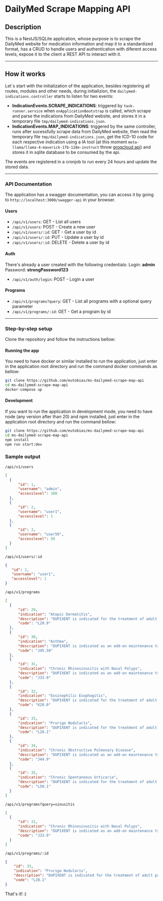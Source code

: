 # DailyMed Scrape Mapping API

## Description

This is a NestJS/SQLite application, whose purpose is to scrape the DailyMed website for medication information and map it to a standardized format, has a CRUD to handle users and authentication with diferent access levels, expose it to the client a REST API to interact with it.

---

## How it works

Let´s start with the initialization of the application, besides registering all routes, modules and other needs, during initializion, the `dailymed-indications.controller` starts to listen for two events:

- **IndicationEvents.SCRAPE_INDICATIONS**: triggered by `task-runner.service` when `onApplicationBootstrap` is called, which scrape and parse the indications from DailyMed website, and stores it in a temporary file `tmp/dailymed-indications.json`.
- **IndicationEvents.MAP_INDICATIONS**: triggered by the same controller, runs after sucessfully scrape data from DailyMed website, then read the temporary file `tmp/dailymed-indications.json`, get the ICD-10 code for each respective indication using a IA tool (at this moment `meta-llama/llama-4-maverick-17b-128e-instruct` throw [groqcloud api](https://groq.com/)) and stores it in sqlite database to be consumed by the api.

The events are registered in a cronjob to run every 24 hours and update the stored data.

---

### API Documentation

The application has  a swagger documentation, you can access it by going to `http://localhost:3000/swagger-api` in your browser.

#### Users

- `/api/v1/users`: GET - List all users
- `/api/v1/users`: POST - Create a new user
- `/api/v1/users/:id`: GET - Get a user by id
- `/api/v1/users/:id`: PUT - Update a user by id
- `/api/v1/users/:id`: DELETE - Delete a user by id

#### Auth

There's already a user created with the following credentials:
Login: **admin**
Password: **strongPassword123**

- `/api/v1/auth/login`: POST - Login a user

#### Programs

- `/api/v1/programs?query`: GET - List all programs with a optional query parameter
- `/api/v1/programs/:id`: GET - Get a program by id

---

### Step-by-step setup

Clone the repository and follow the instructions bellow:

#### Running the app

You need to have docker or similar installed to run the application, just enter in the application root directory and run the command docker commands as bellow:

```bash
git clone https://github.com/eutobias/ms-dailymed-scrape-map-api
cd ms-dailymed-scrape-map-api
docker-compose up
```

#### Development

If you want to run the application in development mode, you need to have node (any version after than 20) and npm installed, just enter in the application root directory and run the command bellow:

```bash
git clone https://github.com/eutobias/ms-dailymed-scrape-map-api
cd ms-dailymed-scrape-map-api
npm install
npm run start:dev
```

### Sample output

  `/api/v1/users`

  ```json
  [
    {
        "id": 1,
        "username": "admin",
        "accesslevel": 100
    },
    {
        "id": 2,
        "username": "user1",
        "accesslevel": 1
    },
    {
        "id": 3,
        "username": "user50",
        "accesslevel": 50
    }
  ]
```

`/api/v1/users/:id`

 ```json
 {
    "id": 2,
    "username": "user1",
    "accesslevel": 1
}
```

  `/api/v1/programs`

  ```json
[
    {
        "id": 29,
        "indication": "Atopic Dermatitis",
        "description": "DUPIXENT is indicated for the treatment of adult and pediatric patients aged 6 months and older with moderate-to-severe atopic dermatitis (AD) whose disease is not adequately controlled with topical prescription therapies or when those therapies are not advisable. DUPIXENT can be used with or without topical corticosteroids.",
        "code": "L20.9"
    },
    {
        "id": 30,
        "indication": "Asthma",
        "description": "DUPIXENT is indicated as an add-on maintenance treatment of adult and pediatric patients aged 6 years and older with moderate-to-severe asthma characterized by an eosinophilic phenotype or with oral corticosteroid dependent asthma .",
        "code": "J45.50"
    },
    {
        "id": 31,
        "indication": "Chronic Rhinosinusitis with Nasal Polyps",
        "description": "DUPIXENT is indicated as an add-on maintenance treatment in adult and pediatric patients aged 12 years and older with inadequately controlled chronic rhinosinusitis with nasal polyps (CRSwNP).",
        "code": "J33.9"
    },
    {
        "id": 32,
        "indication": "Eosinophilic Esophagitis",
        "description": "DUPIXENT is indicated for the treatment of adult and pediatric patients aged 1 year and older, weighing at least 15 kg, with eosinophilic esophagitis (EoE).",
        "code": "K20.0"
    },
    {
        "id": 33,
        "indication": "Prurigo Nodularis",
        "description": "DUPIXENT is indicated for the treatment of adult patients with prurigo nodularis (PN).",
        "code": "L28.1"
    },
    {
        "id": 34,
        "indication": "Chronic Obstructive Pulmonary Disease",
        "description": "DUPIXENT is indicated as an add-on maintenance treatment of adult patients with inadequately controlled chronic obstructive pulmonary disease (COPD) and an eosinophilic phenotype.",
        "code": "J44.9"
    },
    {
        "id": 35,
        "indication": "Chronic Spontaneous Urticaria",
        "description": "DUPIXENT is indicated for the treatment of adult and pediatric patients aged 12 years and older with chronic spontaneous urticaria (CSU) who remain symptomatic despite H1 antihistamine treatment.",
        "code": "L50.1"
    }
]
```

  `/api/v1/programs?query=sinusitis`

  ```json
[
    {
        "id": 31,
        "indication": "Chronic Rhinosinusitis with Nasal Polyps",
        "description": "DUPIXENT is indicated as an add-on maintenance treatment in adult and pediatric patients aged 12 years and older with inadequately controlled chronic rhinosinusitis with nasal polyps (CRSwNP).",
        "code": "J33.9"
    }
]
```

`/api/v1/programs/:id`

```json
{
    "id": 33,
    "indication": "Prurigo Nodularis",
    "description": "DUPIXENT is indicated for the treatment of adult patients with prurigo nodularis (PN).",
    "code": "L28.1"
}
```

That's it! :)
